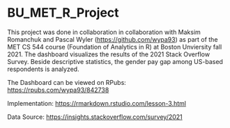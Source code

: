 # BU_MET_R_Project

This project was done in collaboration in collaboration with Maksim Romanchuk and Pascal Wyler (https://github.com/wypa93) as part of the MET CS 544 course (Foundation of Analytics in R) at Boston Unviersity fall 2021. The dashboard visualizes the results of the 2021 Stack Overflow Survey. Beside descriptive statistics, the gender pay gap among US-based respondents is analyzed.

The Dashboard can be viewed on RPubs: https://rpubs.com/wypa93/842738

Implementation: https://rmarkdown.rstudio.com/lesson-3.html

Data Source: https://insights.stackoverflow.com/survey/2021
